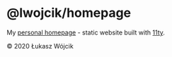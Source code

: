 # @lwojcik/homepage

My [personal homepage](https://www.lukaszwojcik.net) - static website built with [11ty](https://www.11ty.dev/).

© 2020 Łukasz Wójcik
